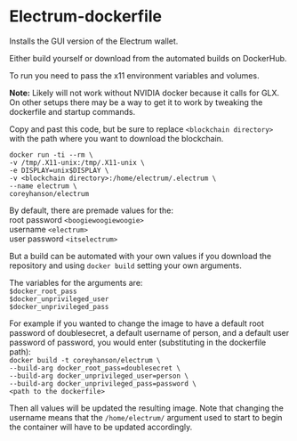 # Electrum-dockerfile
Installs the GUI version of the Electrum wallet.

Either build yourself or download from the automated builds on DockerHub.

To run you need to pass the x11 environment variables and volumes.

**Note:** Likely will not work without NVIDIA docker because it calls for GLX. On other setups there may be a way to get it to work by tweaking the dockerfile and startup commands.

Copy and past this code, but be sure to replace `<blockchain directory>` with the path where you want to download the blockchain.

`docker run -ti --rm \`<br>
`-v /tmp/.X11-unix:/tmp/.X11-unix \`<br>
`-e DISPLAY=unix$DISPLAY \`<br>
`-v <blockchain directory>:/home/electrum/.electrum \`<br>
`--name electrum \`<br>
`coreyhanson/electrum`

By default, there are premade values for the:<br>
root password `<boogiewoogiewoogie>`<br>
username `<electrum>`<br>
user password `<itselectrum>`

But a build can be automated with your own values if you download the repository and using `docker build` setting your own arguments.

The variables for the arguments are:<br>
`$docker_root_pass`<br>
`$docker_unprivileged_user`<br>
`$docker_unprivileged_pass`<br>

For example if you wanted to change the image to have a default root password of doublesecret, a default username of person, and a default user password of password, you would enter (substituting in the dockerfile path):<br>
`docker build -t coreyhanson/electrum \`<br>
`--build-arg docker_root_pass=doublesecret \`<br>
`--build-arg docker_unprivileged_user=person \`<br>
`--build-arg docker_unprivileged_pass=password \`<br>
`<path to the dockerfile>`

Then all values will be updated the resulting image. Note that changing the username means that the `/home/electrum/` argument used to start to begin the container will have to be updated accordingly.
